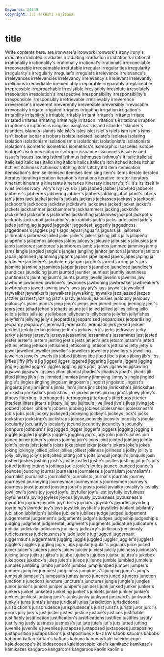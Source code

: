```yaml
---
Keywords: 24649 
Copyright: (C) Takeshi Fujisawa
---
```


# title

Write contents here.
are ironware's ironwork ironwork's irony irony's irradiate
irradiated irradiates irradiating irradiation irradiation's irrational irrationality irrationality's irrationally irrational's
irrationals irreconcilable irrecoverable irredeemable irrefutable irregular irregularities irregularity irregularity's irregularly
irregular's irregulars irrelevance irrelevance's irrelevances irrelevancies irrelevancy irrelevancy's irrelevant irrelevantly
irreligious irremediable irremediably irreparable irreparably irreplaceable irrepressible irreproachable irresistible irresistibly
irresolute irresolutely irresolution irresolution's irrespective irresponsibility irresponsibility's irresponsible irresponsibly irretrievable
irretrievably irreverence irreverence's irreverent irreverently irreversible irreversibly irrevocable irrevocably irrigate
irrigated irrigates irrigating irrigation irrigation's irritability irritability's irritable irritably irritant
irritant's irritants irritate irritated irritates irritating irritatingly irritation irritation's irritations
irruption irruption's irruptions is isinglass isinglass's island islander islander's islanders
island's islands isle isle's isles islet islet's islets ism ism's
isms isn't isobar isobar's isobars isolate isolated isolate's isolates isolating
isolation isolationism isolationism's isolationist isolationist's isolationists isolation's isometric isometrics isometrics's
isomorphic isosceles isotope isotope's isotopes isotopic isotropic issuance issuance's issue
issued issue's issues issuing isthmi isthmus isthmuses isthmus's it italic
italicise italicised italicises italicising italic's italics italics's itch itched itches
itchier itchiest itchiness itchiness's itching itch's itchy it'd item itemisation
itemisation's itemise itemised itemises itemising item's items iterate iterated iterates
iterating iteration iteration's iterations iterative iterator iterators itinerant itinerant's itinerants
itineraries itinerary itinerary's it'll it's its itself iv ivies ivories
ivory ivory's ivy ivy's ix j jab jabbed jabber jabbered
jabberer jabberer's jabberers jabbering jabber's jabbers jabbing jabot jabot's jabots
jab's jabs jack jackal jackal's jackals jackass jackasses jackass's jackboot
jackboot's jackboots jackdaw jackdaw's jackdaws jacked jacket jacket's jackets jackhammer
jackhammer's jackhammers jacking jackknife jackknifed jackknife's jackknifes jackknifing jackknives jackpot
jackpot's jackpots jackrabbit jackrabbit's jackrabbits jack's jacks jade jaded jade's
jades jading jag jagged jaggeder jaggedest jaggedly jaggedness jaggedness's jaggies
jag's jags jaguar jaguar's jaguars jail jailbreak jailbreak's jailbreaks jailed
jailer jailer's jailers jailing jail's jails jalapeño jalapeño's jalapeños jalopies
jalopy jalopy's jalousie jalousie's jalousies jam jamb jamboree jamboree's jamborees
jamb's jambs jammed jamming jam's jams jangle jangled jangle's jangles
jangling janitor janitorial janitor's janitors japan japanned japanning japan's japans
jape japed jape's japes japing jar jardinière jardinière's jardinières jargon
jargon's jarred jarring jar's jars jasmine jasmine's jasmines jasper jasper's
jaundice jaundiced jaundice's jaundices jaundicing jaunt jaunted jauntier jauntiest jauntily
jauntiness jauntiness's jaunting jaunt's jaunts jaunty javelin javelin's javelins jaw
jawbone jawboned jawbone's jawbones jawboning jawbreaker jawbreaker's jawbreakers jawed jawing
jaw's jaws jay jay's jays jaywalk jaywalked jaywalker jaywalker's jaywalkers
jaywalking jaywalks jazz jazzed jazzes jazzier jazziest jazzing jazz's jazzy
jealous jealousies jealously jealousy jealousy's jeans jeans's jeep jeep's jeeps
jeer jeered jeering jeeringly jeer's jeers jeez jehad jehad's jehads
jejune jell jelled jellied jellies jelling jello jello's jellos jells
jelly jellybean jellybean's jellybeans jellyfish jellyfishes jellyfish's jellying jelly's jeopardise
jeopardised jeopardises jeopardising jeopardy jeopardy's jeremiad jeremiad's jeremiads jerk jerked
jerkier jerkiest jerkily jerkin jerking jerkin's jerkins jerk's jerks jerkwater
jerky jerky's jersey jersey's jerseys jessamine jessamine's jessamines jest jested
jester jester's jesters jesting jest's jests jet jet's jets jetsam
jetsam's jetted jetties jetting jettison jettisoned jettisoning jettison's jettisons jetty
jetty's jewel jewelled jeweller jeweller's jewellers jewellery jewellery's jewelling jewelries
jewel's jewels jib jibbed jibbing jibe jibed jibe's jibes jibing
jib's jibs jiffies jiffy jiffy's jig jigged jigger jiggered jiggering
jigger's jiggers jigging jiggle jiggled jiggle's jiggles jiggling jig's jigs
jigsaw jigsawed jigsawing jigsawn jigsaw's jigsaws jihad jihadist jihadist's jihadists
jihad's jihads jilt jilted jilting jilt's jilts jimmied jimmies jimmy
jimmying jimmy's jingle jingled jingle's jingles jingling jingoism jingoism's jingoist
jingoistic jingoist's jingoists jinn jinni jinni's jinnis jinn's jinns jinricksha
jinricksha's jinrickshas jinrikisha jinrikisha's jinrikishas jinx jinxed jinxes jinxing jinx's
jitney jitney's jitneys jitterbug jitterbugged jitterbugging jitterbug's jitterbugs jitterier jitteriest
jitters jitters's jittery jiujitsu jiujitsu's jive jived jive's jives jiving
job jobbed jobber jobber's jobbers jobbing jobless joblessness joblessness's job's
jobs jock jockey jockeyed jockeying jockey's jockeys jock's jocks jockstrap
jockstrap's jockstraps jocose jocosely jocosity jocosity's jocular jocularity jocularity's jocularly
jocund jocundity jocundity's jocundly jodhpurs jodhpurs's jog jogged jogger jogger's
joggers jogging jogging's joggle joggled joggle's joggles joggling jog's jogs
john john's johns join joined joiner joiner's joiners joining join's
joins joint jointed jointing jointly joint's joints joist joist's joists
joke joked joker joker's jokers joke's jokes joking jokingly jollied
jollier jollies jolliest jolliness jolliness's jollity jollity's jolly jollying jolly's
jolt jolted jolting jolt's jolts jonquil jonquil's jonquils josh joshed
joshes joshing josh's jostle jostled jostle's jostles jostling jot jot's
jots jotted jotting jotting's jottings joule joule's joules jounce jounced
jounce's jounces jouncing journal journalese journalese's journalism journalism's journalist journalistic
journalist's journalists journal's journals journey journeyed journeying journeyman journeyman's journeymen
journey's journeys joust jousted jousting joust's jousts jovial joviality joviality's
jovially jowl jowl's jowls joy joyed joyful joyfuller joyfullest joyfully
joyfulness joyfulness's joying joyless joyous joyously joyousness joyousness's joyridden joyride
joyrider joyrider's joyriders joyride's joyrides joyriding joyriding's joyrode joy's joys
joystick joystick's joysticks jubilant jubilantly jubilation jubilation's jubilee jubilee's jubilees
judge judged judgement judgemental judgement's judgements judge's judges judgeship judgeship's
judging judgment judgmental judgment's judgments judicature judicature's judicial judicially judiciaries
judiciary judiciary's judicious judiciously judiciousness judiciousness's judo judo's jug jugged
juggernaut juggernaut's juggernauts jugging juggle juggled juggler juggler's jugglers juggle's
juggles juggling jug's jugs jugular jugular's jugulars juice juiced juicer
juicer's juicers juice's juices juicier juiciest juicily juiciness juiciness's juicing
juicy jujitsu jujitsu's jujube jujube's jujubes jujutsu jujutsu's jukebox jukeboxes
jukebox's julep julep's juleps julienne jumble jumbled jumble's jumbles jumbling
jumbo jumbo's jumbos jump jumped jumper jumper's jumpers jumpier jumpiest
jumpiness jumpiness's jumping jump's jumps jumpsuit jumpsuit's jumpsuits jumpy junco
juncoes junco's juncos junction junction's junctions juncture juncture's junctures jungle
jungle's jungles junior junior's juniors juniper juniper's junipers junk junked
junker junker's junkers junket junketed junketing junket's junkets junkie junkier
junkie's junkies junkiest junking junk's junks junky junkyard junkyard's junkyards
junky's junta junta's juntas juridical juries jurisdiction jurisdictional jurisdiction's jurisprudence
jurisprudence's jurist jurist's jurists juror juror's jurors jury jury's just
juster justest justice justice's justices justifiable justifiably justification justification's justifications
justified justifies justify justifying justly justness justness's jut jute jute's
jut's juts jutted jutting juvenile juvenile's juveniles juxtapose juxtaposed juxtaposes
juxtaposing juxtaposition juxtaposition's juxtapositions k kHz kW kabob kabob's kabobs
kaboom kaftan kaftan's kaftans kahuna kahunas kale kaleidoscope kaleidoscope's kaleidoscopes
kaleidoscopic kale's kamikaze kamikaze's kamikazes kangaroo kangaroo's kangaroos kaolin kaolin's
